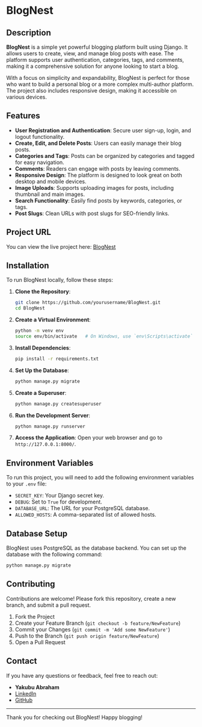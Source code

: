 # BlogNest

## Description

**BlogNest** is a simple yet powerful blogging platform built using Django. It allows users to create, view, and manage blog posts with ease. The platform supports user authentication, categories, tags, and comments, making it a comprehensive solution for anyone looking to start a blog.

With a focus on simplicity and expandability, BlogNest is perfect for those who want to build a personal blog or a more complex multi-author platform. The project also includes responsive design, making it accessible on various devices.

## Features

- **User Registration and Authentication**: Secure user sign-up, login, and logout functionality.
- **Create, Edit, and Delete Posts**: Users can easily manage their blog posts.
- **Categories and Tags**: Posts can be organized by categories and tagged for easy navigation.
- **Comments**: Readers can engage with posts by leaving comments.
- **Responsive Design**: The platform is designed to look great on both desktop and mobile devices.
- **Image Uploads**: Supports uploading images for posts, including thumbnail and main images.
- **Search Functionality**: Easily find posts by keywords, categories, or tags.
- **Post Slugs**: Clean URLs with post slugs for SEO-friendly links.

## Project URL

You can view the live project here: [BlogNest](https://simple-blog-kd6o.onrender.com)

## Installation

To run BlogNest locally, follow these steps:

1. **Clone the Repository**:
   ```bash
   git clone https://github.com/yourusername/BlogNest.git
   cd BlogNest
   ```

2. **Create a Virtual Environment**:
   ```bash
   python -m venv env
   source env/bin/activate   # On Windows, use `env\Scripts\activate`
   ```

3. **Install Dependencies**:
   ```bash
   pip install -r requirements.txt
   ```

4. **Set Up the Database**:
   ```bash
   python manage.py migrate
   ```

5. **Create a Superuser**:
   ```bash
   python manage.py createsuperuser
   ```

6. **Run the Development Server**:
   ```bash
   python manage.py runserver
   ```

7. **Access the Application**:
   Open your web browser and go to `http://127.0.0.1:8000/`.

## Environment Variables

To run this project, you will need to add the following environment variables to your `.env` file:

- `SECRET_KEY`: Your Django secret key.
- `DEBUG`: Set to `True` for development.
- `DATABASE_URL`: The URL for your PostgreSQL database.
- `ALLOWED_HOSTS`: A comma-separated list of allowed hosts.

## Database Setup

BlogNest uses PostgreSQL as the database backend. You can set up the database with the following command:

```bash
python manage.py migrate
```

## Contributing

Contributions are welcome! Please fork this repository, create a new branch, and submit a pull request.

1. Fork the Project
2. Create your Feature Branch (`git checkout -b feature/NewFeature`)
3. Commit your Changes (`git commit -m 'Add some NewFeature'`)
4. Push to the Branch (`git push origin feature/NewFeature`)
5. Open a Pull Request



## Contact

If you have any questions or feedback, feel free to reach out:

- **Yakubu Abraham**
- [LinkedIn](https://www.linkedin.com/in/yourprofile/)
- [GitHub](https://github.com/Abraham-s-yakubu)

---

Thank you for checking out BlogNest! Happy blogging!
```

